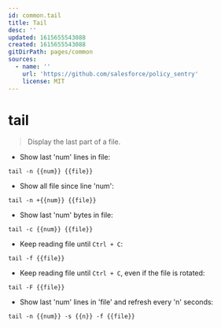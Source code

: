 ```yaml
---
id: common.tail
title: Tail
desc: ''
updated: 1615655543088
created: 1615655543088
gitDirPath: pages/common
sources:
  - name: ''
    url: 'https://github.com/salesforce/policy_sentry'
    license: MIT
---
```

# tail

> Display the last part of a file.

- Show last 'num' lines in file:

`tail -n {{num}} {{file}}`

- Show all file since line 'num':

`tail -n +{{num}} {{file}}`

- Show last 'num' bytes in file:

`tail -c {{num}} {{file}}`

- Keep reading file until `Ctrl + C`:

`tail -f {{file}}`

- Keep reading file until `Ctrl + C`, even if the file is rotated:

`tail -F {{file}}`

- Show last 'num' lines in 'file' and refresh every 'n' seconds:

`tail -n {{num}} -s {{n}} -f {{file}}`

